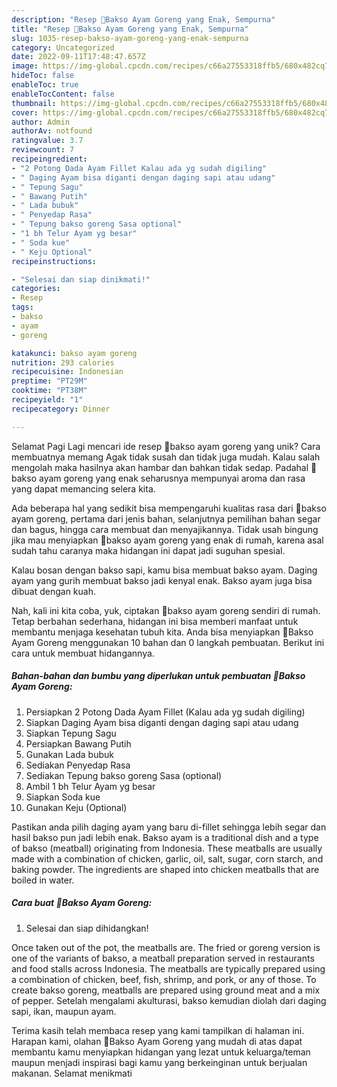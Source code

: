 ```yaml
---
description: "Resep 💞Bakso Ayam Goreng yang Enak, Sempurna"
title: "Resep 💞Bakso Ayam Goreng yang Enak, Sempurna"
slug: 1035-resep-bakso-ayam-goreng-yang-enak-sempurna
category: Uncategorized
date: 2022-09-11T17:48:47.657Z
image: https://img-global.cpcdn.com/recipes/c66a27553318ffb5/680x482cq70/bakso-ayam-goreng-foto-resep-utama.jpg
hideToc: false
enableToc: true
enableTocContent: false
thumbnail: https://img-global.cpcdn.com/recipes/c66a27553318ffb5/680x482cq70/bakso-ayam-goreng-foto-resep-utama.jpg
cover: https://img-global.cpcdn.com/recipes/c66a27553318ffb5/680x482cq70/bakso-ayam-goreng-foto-resep-utama.jpg
author: Admin
authorAv: notfound
ratingvalue: 3.7
reviewcount: 7
recipeingredient:
- "2 Potong Dada Ayam Fillet Kalau ada yg sudah digiling"
- " Daging Ayam bisa diganti dengan daging sapi atau udang"
- " Tepung Sagu"
- " Bawang Putih"
- " Lada bubuk"
- " Penyedap Rasa"
- " Tepung bakso goreng Sasa optional"
- "1 bh Telur Ayam yg besar"
- " Soda kue"
- " Keju Optional"
recipeinstructions:

- "Selesai dan siap dinikmati!"
categories:
- Resep
tags:
- bakso
- ayam
- goreng

katakunci: bakso ayam goreng 
nutrition: 293 calories
recipecuisine: Indonesian
preptime: "PT29M"
cooktime: "PT38M"
recipeyield: "1"
recipecategory: Dinner

---
```



Selamat Pagi Lagi mencari ide resep 💞bakso ayam goreng yang unik? Cara membuatnya memang Agak tidak susah dan tidak juga mudah. Kalau salah mengolah maka hasilnya akan hambar dan bahkan tidak sedap. Padahal 💞bakso ayam goreng yang enak seharusnya mempunyai aroma dan rasa yang dapat memancing selera kita.


Ada beberapa hal yang sedikit bisa mempengaruhi kualitas rasa dari 💞bakso ayam goreng, pertama dari jenis bahan, selanjutnya pemilihan bahan segar dan bagus, hingga cara membuat dan menyajikannya. Tidak usah bingung jika mau menyiapkan 💞bakso ayam goreng yang enak di rumah, karena asal sudah tahu caranya maka hidangan ini dapat jadi suguhan spesial.

Kalau bosan dengan bakso sapi, kamu bisa membuat bakso ayam. Daging ayam yang gurih membuat bakso jadi kenyal enak. Bakso ayam juga bisa dibuat dengan kuah.


Nah, kali ini kita coba, yuk, ciptakan 💞bakso ayam goreng sendiri di rumah. Tetap berbahan sederhana, hidangan ini bisa memberi manfaat untuk membantu menjaga kesehatan tubuh kita. Anda bisa menyiapkan 💞Bakso Ayam Goreng menggunakan 10 bahan dan 0 langkah pembuatan. Berikut ini cara untuk membuat hidangannya.

<!--inarticleads1-->

##### Bahan-bahan dan bumbu yang diperlukan untuk pembuatan 💞Bakso Ayam Goreng:

1. Persiapkan 2 Potong Dada Ayam Fillet (Kalau ada yg sudah digiling)
1. Siapkan  Daging Ayam bisa diganti dengan daging sapi atau udang
1. Siapkan  Tepung Sagu
1. Persiapkan  Bawang Putih
1. Gunakan  Lada bubuk
1. Sediakan  Penyedap Rasa
1. Sediakan  Tepung bakso goreng Sasa (optional)
1. Ambil 1 bh Telur Ayam yg besar
1. Siapkan  Soda kue
1. Gunakan  Keju (Optional)


Pastikan anda pilih daging ayam yang baru di-fillet sehingga lebih segar dan hasil bakso pun jadi lebih enak. Bakso ayam is a traditional dish and a type of bakso (meatball) originating from Indonesia. These meatballs are usually made with a combination of chicken, garlic, oil, salt, sugar, corn starch, and baking powder. The ingredients are shaped into chicken meatballs that are boiled in water. 

<!--inarticleads2-->

##### Cara buat 💞Bakso Ayam Goreng:


1. Selesai dan siap dihidangkan!

Once taken out of the pot, the meatballs are. The fried or goreng version is one of the variants of bakso, a meatball preparation served in restaurants and food stalls across Indonesia. The meatballs are typically prepared using a combination of chicken, beef, fish, shrimp, and pork, or any of those. To create bakso goreng, meatballs are prepared using ground meat and a mix of pepper. Setelah mengalami akulturasi, bakso kemudian diolah dari daging sapi, ikan, maupun ayam. 

Terima kasih telah membaca resep yang kami tampilkan di halaman ini. Harapan kami, olahan 💞Bakso Ayam Goreng yang mudah di atas dapat membantu kamu menyiapkan hidangan yang lezat untuk keluarga/teman maupun menjadi inspirasi bagi kamu yang berkeinginan untuk berjualan makanan. Selamat menikmati
